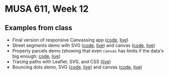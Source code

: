 # MUSA 611, Week 12

## Examples from class

* Final version of responsive Canvassing app ([code](https://github.com/musa-611-spring-2022/musa-611-spring-2022-week12/tree/main/step-by-step/05-frontend-responsive), [live](https://musa-611-spring-2022.github.io/musa-611-spring-2022-week12/step-by-step/05-frontend-responsive/))
* Street segments demo with SVG ([code](https://github.com/musa-611-spring-2022/musa-611-spring-2022-week12/tree/main/svg-vs-canvas/street-segments-svg), [live](https://musa-611-spring-2022.github.io/musa-611-spring-2022-week12/svg-vs-canvas/street-segments-svg/)) and canvas ([code](https://github.com/musa-611-spring-2022/musa-611-spring-2022-week12/tree/main/svg-vs-canvas/street-segments-canvas), [live](https://musa-611-spring-2022.github.io/musa-611-spring-2022-week12/svg-vs-canvas/street-segments-canvas/))
* Property parcels demo (showing that even `canvas` has limits if the data's big enough: [code](https://github.com/musa-611-spring-2022/musa-611-spring-2022-week12/tree/main/svg-vs-canvas/building-footprints-canvas), [live](https://musa-611-spring-2022.github.io/musa-611-spring-2022-week12/svg-vs-canvas/building-footprints-canvas/))
* Tracing paths with Leaflet, SVG, and CSS ([live](https://github.com/musa-611-spring-2022/traced-scroll-map))
* Bouncing dots demo, SVG ([code](https://github.com/musa-611-spring-2022/musa-611-spring-2022-week12/tree/main/svg-vs-canvas/bouncing-dots-svg), [live](https://musa-611-spring-2022.github.io/musa-611-spring-2022-week12/svg-vs-canvas/bouncing-dots-svg/)) and canvas ([code](https://github.com/musa-611-spring-2022/musa-611-spring-2022-week12/tree/main/svg-vs-canvas/bouncing-dots-canvas), [live](https://musa-611-spring-2022.github.io/musa-611-spring-2022-week12/svg-vs-canvas/bouncing-dots-canvas/))
